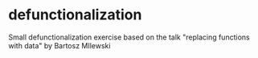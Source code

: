 # defunctionalization
Small defunctionalization exercise based on the talk "replacing functions with data" by Bartosz MIlewski

